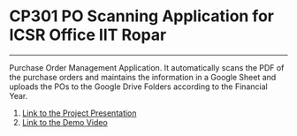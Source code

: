 # CP301 PO Scanning Application for ICSR Office IIT Ropar
-----
Purchase Order Management Application. It automatically scans the PDF of the purchase orders and maintains the information in a Google Sheet and uploads the POs to the Google Drive Folders according to the Financial Year.

1. [Link to the Project Presentation](https://docs.google.com/presentation/d/1YMR0ASczB9nOmsYler2eyrH5L1Rk0iskMbHG_OXm5xo/edit#slide=id.gd4c61cb031_0_54)
2. [Link to the Demo Video](https://drive.google.com/file/d/1OqtOnzJXuXjsRGEX0YPwkHRGiV_Eyde6/view?usp=sharing)
